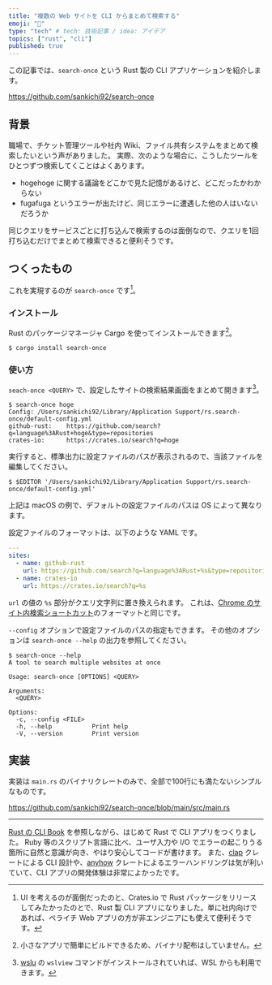 ```yaml
---
title: "複数の Web サイトを CLI からまとめて検索する"
emoji: "🔎"
type: "tech" # tech: 技術記事 / idea: アイデア
topics: ["rust", "cli"]
published: true
---
```


この記事では、`search-once` という Rust 製の CLI アプリケーションを紹介します。

https://github.com/sankichi92/search-once

## 背景

職場で、チケット管理ツールや社内 Wiki、ファイル共有システムをまとめて検索したいという声がありました。
実際、次のような場合に、こうしたツールをひとつずつ検索してくことはよくあります。

- hogehoge に関する議論をどこかで見た記憶があるけど、どこだったかわからない
- fugafuga というエラーが出たけど、同じエラーに遭遇した他の人はいないだろうか

同じクエリをサービスごとに打ち込んで検索するのは面倒なので、クエリを1回打ち込むだけでまとめて検索できると便利そうです。

## つくったもの

これを実現するのが `search-once` です[^1]。

[^1]: UI を考えるのが面倒だったのと、Crates.io で Rust パッケージをリリースしてみたかったのとで、Rust 製 CLI アプリになりました。単に社内向けであれば、ペライチ Web アプリの方が非エンジニアにも使えて便利そうです。

### インストール

Rust のパッケージマネージャ Cargo を使ってインストールできます[^2]。

[^2]: 小さなアプリで簡単にビルドできるため、バイナリ配布はしていません。

```console
$ cargo install search-once
```

### 使い方

`seach-once <QUERY>` で、設定したサイトの検索結果画面をまとめて開きます[^3]。

[^3]: [wslu](https://wslutiliti.es/wslu/install.html) の `wslview` コマンドがインストールされていれば、WSL からも利用できます。

```console
$ search-once hoge
Config: /Users/sankichi92/Library/Application Support/rs.search-once/default-config.yml
github-rust:    https://github.com/search?q=language%3ARust+hoge&type=repositories
crates-io:      https://crates.io/search?q=hoge
```

実行すると、標準出力に設定ファイルのパスが表示されるので、当該ファイルを編集してください。

```console
$ $EDITOR '/Users/sankichi92/Library/Application Support/rs.search-once/default-config.yml'
```

上記は macOS の例で、デフォルトの設定ファイルのパスは OS によって異なります。

設定ファイルのフォーマットは、以下のような YAML です。

```yaml
---
sites:
  - name: github-rust
    url: https://github.com/search?q=language%3ARust+%s&type=repositories
  - name: crates-io
    url: https://crates.io/search?q=%s
```

`url` の値の `%s` 部分がクエリ文字列に置き換えられます。
これは、[Chrome のサイト内検索ショートカット](https://support.google.com/chrome/answer/95426)のフォーマットと同じです。

`--config` オプションで設定ファイルのパスの指定もできます。
その他のオプションは `search-once --help` の出力を参照してください。

```console
$ search-once --help
A tool to search multiple websites at once

Usage: search-once [OPTIONS] <QUERY>

Arguments:
  <QUERY>  

Options:
  -c, --config <FILE>  
  -h, --help           Print help
  -V, --version        Print version
```

## 実装

実装は `main.rs` のバイナリクレートのみで、全部で100行にも満たないシンプルなものです。

https://github.com/sankichi92/search-once/blob/main/src/main.rs

---

[Rust の CLI Book](https://rust-cli.github.io/book/index.html) を参照しながら、はじめて Rust で CLI アプリをつくりました。
Ruby 等のスクリプト言語に比べ、ユーザ入力や I/O でエラーの起こりうる箇所に自然と意識が向き、やはり安心してコードが書けます。
また、[clap](https://docs.rs/clap/) クレートによる CLI 設計や、[anyhow](https://docs.rs/anyhow) クレートによるエラーハンドリングは気が利いていて、CLI アプリの開発体験は非常によかったです。
